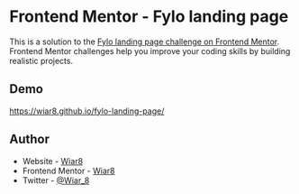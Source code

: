 # Frontend Mentor - Fylo landing page

This is a solution to the [Fylo landing page challenge on Frontend Mentor](https://www.frontendmentor.io/challenges/fylo-landing-page-with-two-column-layout-5ca5ef041e82137ec91a50f5). Frontend Mentor challenges help you improve your coding skills by building realistic projects.

## Demo

https://wiar8.github.io/fylo-landing-page/

## Author

- Website - [Wiar8](https://wiar8.com/)
- Frontend Mentor - [Wiar8](https://www.frontendmentor.io/profile/Wiar8)
- Twitter - [@Wiar_8](https://twitter.com/Wiar_8)
